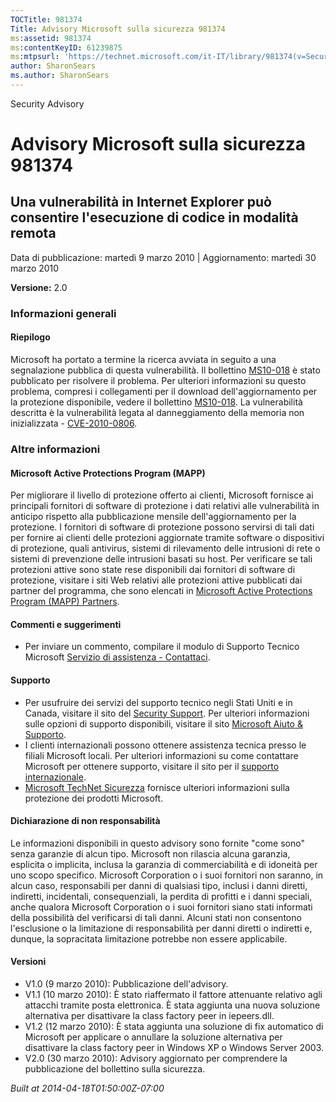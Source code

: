 ```yaml
---
TOCTitle: 981374
Title: Advisory Microsoft sulla sicurezza 981374
ms:assetid: 981374
ms:contentKeyID: 61239875
ms:mtpsurl: 'https://technet.microsoft.com/it-IT/library/981374(v=Security.10)'
author: SharonSears
ms.author: SharonSears
---
```


Security Advisory

Advisory Microsoft sulla sicurezza 981374
=========================================

Una vulnerabilità in Internet Explorer può consentire l'esecuzione di codice in modalità remota
-----------------------------------------------------------------------------------------------

Data di pubblicazione: martedì 9 marzo 2010 | Aggiornamento: martedì 30 marzo 2010

**Versione:** 2.0

### Informazioni generali

#### Riepilogo

Microsoft ha portato a termine la ricerca avviata in seguito a una segnalazione pubblica di questa vulnerabilità. Il bollettino [MS10-018](http://technet.microsoft.com/security/bulletin/ms10-018) è stato pubblicato per risolvere il problema. Per ulteriori informazioni su questo problema, compresi i collegamenti per il download dell'aggiornamento per la protezione disponibile, vedere il bollettino [MS10-018](http://technet.microsoft.com/security/bulletin/ms10-018). La vulnerabilità descritta è la vulnerabilità legata al danneggiamento della memoria non inizializzata - [CVE-2010-0806](http://www.cve.mitre.org/cgi-bin/cvename.cgi?name=cve-2010-0806).

### Altre informazioni

#### Microsoft Active Protections Program (MAPP)

Per migliorare il livello di protezione offerto ai clienti, Microsoft fornisce ai principali fornitori di software di protezione i dati relativi alle vulnerabilità in anticipo rispetto alla pubblicazione mensile dell'aggiornamento per la protezione. I fornitori di software di protezione possono servirsi di tali dati per fornire ai clienti delle protezioni aggiornate tramite software o dispositivi di protezione, quali antivirus, sistemi di rilevamento delle intrusioni di rete o sistemi di prevenzione delle intrusioni basati su host. Per verificare se tali protezioni attive sono state rese disponibili dai fornitori di software di protezione, visitare i siti Web relativi alle protezioni attive pubblicati dai partner del programma, che sono elencati in [Microsoft Active Protections Program (MAPP) Partners](http://www.microsoft.com/security/msrc/mapp/partners.mspx).

#### Commenti e suggerimenti

-   Per inviare un commento, compilare il modulo di Supporto Tecnico Microsoft [Servizio di assistenza - Contattaci](https://support.microsoft.com/common/survey.aspx?scid=sw;en;1257&amp;showpage=1&amp;ws=technet&amp;sd=tech).

#### Supporto

-   Per usufruire dei servizi del supporto tecnico negli Stati Uniti e in Canada, visitare il sito del [Security Support](http://www.microsoft.com/italy/athome/security/support/default.mspx). Per ulteriori informazioni sulle opzioni di supporto disponibili, visitare il sito [Microsoft Aiuto & Supporto](http://support.microsoft.com/default.aspx?ln=it).
-   I clienti internazionali possono ottenere assistenza tecnica presso le filiali Microsoft locali. Per ulteriori informazioni su come contattare Microsoft per ottenere supporto, visitare il sito per il [supporto internazionale](http://support.microsoft.com/common/international.aspx).
-   [Microsoft TechNet Sicurezza](http://technet.microsoft.com/it-it/security/default.aspx) fornisce ulteriori informazioni sulla protezione dei prodotti Microsoft.

#### Dichiarazione di non responsabilità

Le informazioni disponibili in questo advisory sono fornite "come sono" senza garanzie di alcun tipo. Microsoft non rilascia alcuna garanzia, esplicita o implicita, inclusa la garanzia di commerciabilità e di idoneità per uno scopo specifico. Microsoft Corporation o i suoi fornitori non saranno, in alcun caso, responsabili per danni di qualsiasi tipo, inclusi i danni diretti, indiretti, incidentali, consequenziali, la perdita di profitti e i danni speciali, anche qualora Microsoft Corporation o i suoi fornitori siano stati informati della possibilità del verificarsi di tali danni. Alcuni stati non consentono l'esclusione o la limitazione di responsabilità per danni diretti o indiretti e, dunque, la sopracitata limitazione potrebbe non essere applicabile.

#### Versioni

-   V1.0 (9 marzo 2010): Pubblicazione dell'advisory.
-   V1.1 (10 marzo 2010): È stato riaffermato il fattore attenuante relativo agli attacchi tramite posta elettronica. È stata aggiunta una nuova soluzione alternativa per disattivare la class factory peer in iepeers.dll.
-   V1.2 (12 marzo 2010): È stata aggiunta una soluzione di fix automatico di Microsoft per applicare o annullare la soluzione alternativa per disattivare la class factory peer in Windows XP o Windows Server 2003.
-   V2.0 (30 marzo 2010): Advisory aggiornato per comprendere la pubblicazione del bollettino sulla sicurezza.

*Built at 2014-04-18T01:50:00Z-07:00*
